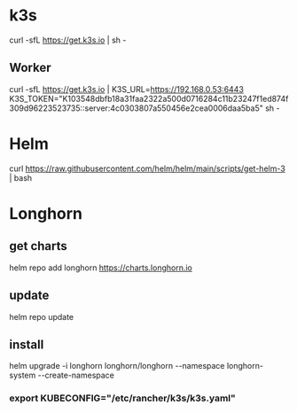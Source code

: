 
# k3s


curl -sfL https://get.k3s.io | sh - 


## Worker
curl -sfL https://get.k3s.io | K3S_URL=https://192.168.0.53:6443 K3S_TOKEN="K103548dbfb18a31faa2322a500d0716284c11b23247f1ed874f309d96223523735::server:4c0303807a550456e2cea0006daa5ba5" sh -


# Helm

curl https://raw.githubusercontent.com/helm/helm/main/scripts/get-helm-3 | bash



# Longhorn
## get charts
helm repo add longhorn https://charts.longhorn.io

## update
helm repo update

## install
helm upgrade -i longhorn longhorn/longhorn --namespace longhorn-system --create-namespace







### export KUBECONFIG="/etc/rancher/k3s/k3s.yaml"

